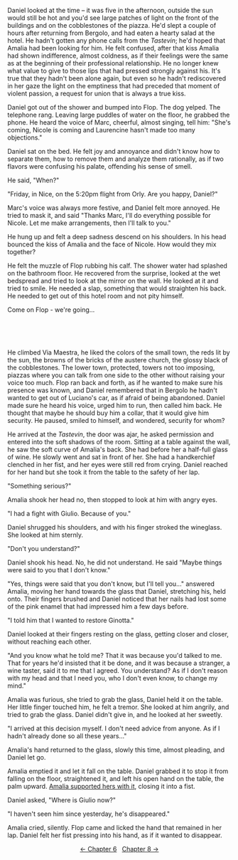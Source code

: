 <!-- Page 55-58 -->
Daniel looked at the time &ndash; it was five in the afternoon, outside the sun would still be hot and you'd see large patches of light on the front of the buildings and on the cobblestones of the piazza. He'd slept a couple of hours after returning from Bergolo, and had eaten a hearty salad at the hotel. He hadn't gotten any phone calls from the *Tastevin*; he'd hoped that Amalia had been looking for him. He felt confused, after that kiss Amalia had shown indifference, almost coldness, as if their feelings were the same as at the beginning of their professional relationship. He no longer knew what value to give to those lips that had pressed strongly against his. It's true that they hadn't been alone again, but even so he hadn't rediscovered in her gaze the light on the emptiness that had preceded that moment of violent passion, a request for union that is always a true kiss.

Daniel got out of the shower and bumped into Flop. The dog yelped. The telephone rang. Leaving large puddles of water on the floor, he grabbed the phone. He heard the voice of Marc, cheerful, almost singing, tell him: "She's coming, Nicole is coming and Laurencine hasn't made too many objections."

Daniel sat on the bed. He felt joy and annoyance and didn't know how to separate them, how to remove them and analyze them rationally, as if two flavors were confusing his palate, offending his sense of smell.

He said, "When?"

<!-- Page 56 -->

"Friday, in Nice, on the 5:20pm flight from Orly. Are you happy, Daniel?"

Marc's voice was always more festive, and Daniel felt more annoyed. He tried to mask it, and said "Thanks Marc, I'll do everything possible for Nicole. Let me make arrangements, then I'll talk to you."

He hung up and felt a deep sadness descend on his shoulders. In his head bounced the kiss of Amalia and the face of Nicole. How would they mix together?

He felt the muzzle of Flop rubbing his calf. The shower water had splashed on the bathroom floor. He recovered from the surprise, looked at the wet bedspread and tried to look at the mirror on the wall. He looked at it and tried to smile. He needed a slap, something that would straighten his back. He needed to get out of this hotel room and not pity himself.

Come on Flop - we're going...

<br/><br/><br/>

He climbed Via Maestra, he liked the colors of the small town, the reds lit by the sun, the browns of the bricks of the austere church, the glossy black of the cobblestones. The lower town, protected, towers not too imposing, piazzas where you can talk from one side to the other without raising your voice too much. Flop ran back and forth, as if he wanted to make sure his presence was known, and Daniel remembered that in Bergolo he hadn't wanted to get out of Luciano's car, as if afraid of being abandoned. Daniel made sure he heard his voice, urged him to run, then called him back. He thought that maybe he should buy him a collar, that it would give him security. He paused, smiled to himself, and wondered, security for whom?

He arrived at the *Tastevin*, the door was ajar, he asked permission and entered into the soft shadows of the room. Sitting at a table against the wall, he saw the soft curve of Amalia's back. She had before her a half-full glass of wine. He slowly went and sat in front of her. She had a handkerchief clenched in her fist, and her eyes were still red from crying. Daniel reached for her hand but she took it from the table to the safety of her lap.

<!-- Page 57 -->

"Something serious?"

Amalia shook her head no, then stopped to look at him with angry eyes. 

"I had a fight with Giulio. Because of you."

Daniel shrugged his shoulders, and with his finger stroked the wineglass. She looked at him sternly.

"Don't you understand?"

Daniel shook his head. No, he did not understand. He said "Maybe things were said to you that I don't know."

"Yes, things were said that you don't know, but I'll tell you..." answered Amalia, moving her hand  towards the glass that Daniel, stretching his, held onto. Their fingers brushed and Daniel noticed that her nails had lost some of the pink enamel that had impressed him a few days before.

"I told him that I wanted to restore Ginotta."

Daniel looked at their fingers resting on the glass, getting closer and closer, without reaching each other.

"And you know what he told me? That it was because you'd talked to me. That for years he'd insisted that it be done, and it was because a stranger, a wine taster, said it to me that I agreed. You understand? As if I don't reason with my head and that I need you, who I don't even know, to change my mind."

Amalia was furious, she tried to grab the glass, Daniel held it on the table. Her little finger touched him, he felt a tremor. She looked at him angrily, and tried to grab the glass. Daniel didn't give in, and he looked at her sweetly.

"I arrived at this decision myself. I don't need advice from anyone. As if I hadn't already done so all these years..." 

Amalia's hand returned to the glass, slowly this time, almost pleading, and Daniel let go.

<!-- Page 58 -->

Amalia emptied it and let it fall on the table. Daniel grabbed it to stop it from falling on the floor, straightened it, and left his open hand on the table, the palm upward. [Amalia supported hers with it](http://ofvioletsandlicorice.tumblr.com/post/129354078274/notes-questions-uncertainties#amaliasupported), closing it into a fist.

Daniel asked, "Where is Giulio now?"

"I haven't seen him since yesterday, he's disappeared."

Amalia cried, silently. Flop came and licked the hand that remained in her lap. Daniel felt her fist pressing into his hand, as if it wanted to disappear.
<div style="text-align: center">
<a href="http://ofvioletsandlicorice.tumblr.com/post/129929958959/of-violets-and-licorice-chapter-6">&larr;&nbsp;Chapter 6</a>&nbsp;&nbsp;
<a href="http://ofvioletsandlicorice.tumblr.com/post/130345019824/of-violets-and-licorice-chapter-8">Chapter 8&nbsp;&rarr;</a>

</div>
<script>
setupLocSave();
</script>
